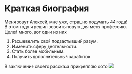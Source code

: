 # Краткая биография
  Меня зовут Алексей, мне уже, страшно подумать 44 года!  
  В этом году я решил освоить новую для меня профессию.   
  Целей много, вот одни из них: 

1. Расшевелить свой подзастывший разум.
2. Изменить сферу деятельности.
3. Стать более мобильным.
4. Получить дополнительный заработок

В заключение своего рассказа прикрепляю фото
![](1666535766721.jpg)
